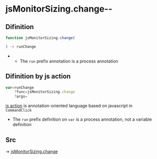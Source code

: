 # jsMonitorSizing.change--

## Difinition

```js.js
function jsMonitorSizing.change(

) -> runChange
```

- - The `run` prefix annotation is a process annotation


## Difinition by js action

```js.js
var=runChange
	?func=jsMonitorSizing.change
	?args=

```

[js action](#) is annotation-oriented language based on javascript in `CommandClick`

- The `run` prefix definition on `var` is a process annotation, not a variable definition

## Src

-> [jsMonitorSizing.change](https://github.com/puutaro/CommandClick/blob/master/app/src/main/java/com/puutaro/commandclick/fragment_lib/terminal_fragment/js_interface/system/JsMonitorSizing.kt#L14)


